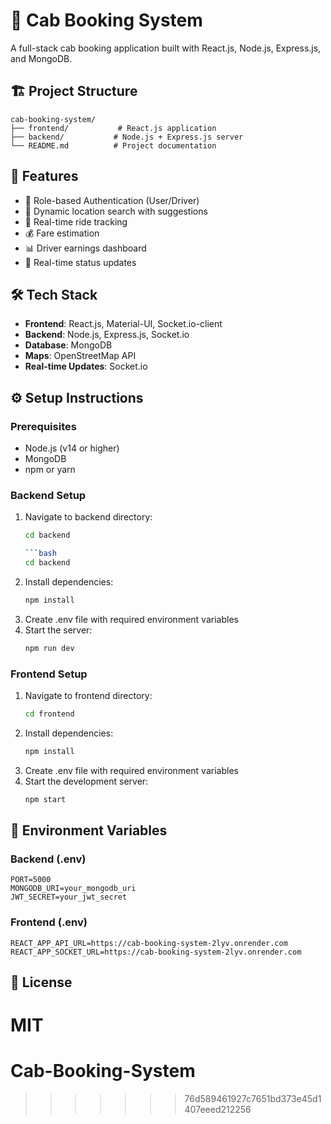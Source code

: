 # 🚖 Cab Booking System

A full-stack cab booking application built with React.js, Node.js, Express.js, and MongoDB.

## 🏗️ Project Structure


```
cab-booking-system/
├── frontend/           # React.js application
├── backend/           # Node.js + Express.js server
└── README.md          # Project documentation
```


## 🚀 Features

- 🔐 Role-based Authentication (User/Driver)
- 📍 Dynamic location search with suggestions
- 🚗 Real-time ride tracking
- 💰 Fare estimation
- 📊 Driver earnings dashboard
- 🔄 Real-time status updates

## 🛠️ Tech Stack

- **Frontend**: React.js, Material-UI, Socket.io-client
- **Backend**: Node.js, Express.js, Socket.io
- **Database**: MongoDB
- **Maps**: OpenStreetMap API
- **Real-time Updates**: Socket.io

## ⚙️ Setup Instructions

### Prerequisites
- Node.js (v14 or higher)
- MongoDB
- npm or yarn

### Backend Setup
1. Navigate to backend directory:
   ```bash
   cd backend

   ```bash
   cd backend
   ```
2. Install dependencies:
   ```bash
   npm install
   ```
3. Create .env file with required environment variables
4. Start the server:
   ```bash
   npm run dev
   ```

### Frontend Setup
1. Navigate to frontend directory:
   ```bash
   cd frontend
   ```
2. Install dependencies:
   ```bash
   npm install
   ```
3. Create .env file with required environment variables
4. Start the development server:
   ```bash
   npm start
   ```

## 🔐 Environment Variables

### Backend (.env)
```
PORT=5000
MONGODB_URI=your_mongodb_uri
JWT_SECRET=your_jwt_secret
```

### Frontend (.env)
```
REACT_APP_API_URL=https://cab-booking-system-2lyv.onrender.com
REACT_APP_SOCKET_URL=https://cab-booking-system-2lyv.onrender.com
```

## 📝 License
MIT 
=======
# Cab-Booking-System
>>>>>>> 76d589461927c7651bd373e45d1407eeed212256
